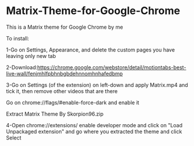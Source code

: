 # Matrix-Theme-for-Google-Chrome
This is a Matrix theme for Google Chrome by me

To install:

1-Go on Settings, Appearance, and delete the custom pages you have leaving only new tab

2-Download:https://chrome.google.com/webstore/detail/motiontabs-best-live-wall/fenjmhlfpbhnbgbdehnnomhnhafedbmp

3-Go on Settings (of the extension) on left-down and apply Matrix.mp4 and tick it, then remove other videos that are there

Go on chrome://flags/#enable-force-dark and enable it

Extract Matrix Theme By Skorpion96.zip

4-Open chrome://extensions/ enable developer mode and click on "Load Unpackaged extension" and go where you extracted the theme and click Select
